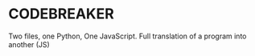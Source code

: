 # CODEBREAKER
Two files, one Python, One JavaScript. Full translation of a program into another (JS) 
